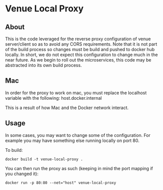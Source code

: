 # Venue Local Proxy

## About

This is the code leveraged for the reverse proxy configuration of venue server/client so as to avoid any CORS requirements. Note that it is not part of the build process so changes must be build and pushed to docker hub locally. In short, we do not expect this configuration to change much in the near future. As we begin to roll out the microservices, this code may be abstracted into its own build process.

## Mac

In order for the proxy to work on mac, you must replace the localhost variable with the following: host.docker.internal

This is a result of how Mac and the Docker network interact.

## Usage

In some cases, you may want to change some of the configuration. For example you may have something else running locally on port 80.

To build:

```
docker build -t venue-local-proxy .
```

You can then run the proxy as such (keeping in mind the port mapping if you changed it):
```
docker run -p 80:80 --net="host" venue-local-proxy
```